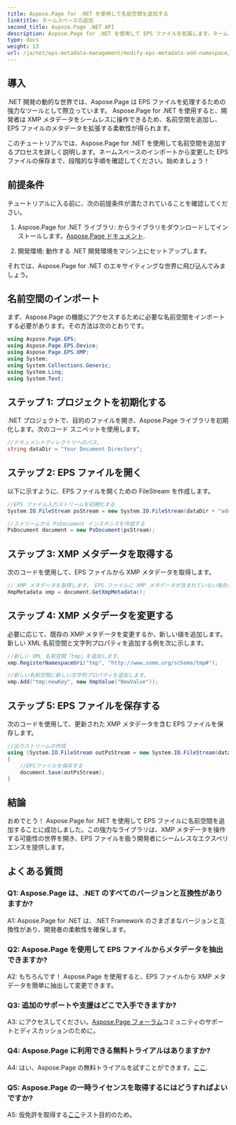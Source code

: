 ```yaml
---
title: Aspose.Page for .NET を使用して名前空間を追加する
linktitle: ネームスペースの追加
second_title: Aspose.Page .NET API
description: Aspose.Page for .NET を使用して EPS ファイルを拡張します。ネームスペースを簡単に追加し、XMP メタデータを変更し、.NET 開発ワークフローを促進します。
type: docs
weight: 13
url: /ja/net/eps-metadata-management/modify-eps-metadata-add-namespace/
---
```

## 導入

.NET 開発の動的な世界では、Aspose.Page は EPS ファイルを処理するための強力なツールとして際立っています。 Aspose.Page for .NET を使用すると、開発者は XMP メタデータをシームレスに操作できるため、名前空間を追加し、EPS ファイルのメタデータを拡張する柔軟性が得られます。

このチュートリアルでは、Aspose.Page for .NET を使用して名前空間を追加するプロセスを詳しく説明します。ネームスペースのインポートから変更した EPS ファイルの保存まで、段階的な手順を確認してください。始めましょう！

## 前提条件

チュートリアルに入る前に、次の前提条件が満たされていることを確認してください。

1.  Aspose.Page for .NET ライブラリ: からライブラリをダウンロードしてインストールします。[Aspose.Page ドキュメント](https://reference.aspose.com/page/net/).

2. 開発環境: 動作する .NET 開発環境をマシン上にセットアップします。

それでは、Aspose.Page for .NET のエキサイティングな世界に飛び込んでみましょう。

## 名前空間のインポート

まず、Aspose.Page の機能にアクセスするために必要な名前空間をインポートする必要があります。その方法は次のとおりです。

```csharp
using Aspose.Page.EPS;
using Aspose.Page.EPS.Device;
using Aspose.Page.EPS.XMP;
using System;
using System.Collections.Generic;
using System.Linq;
using System.Text;
```

## ステップ 1: プロジェクトを初期化する

.NET プロジェクトで、目的のファイルを開き、Aspose.Page ライブラリを初期化します。次のコード スニペットを使用します。

```csharp
//ドキュメントディレクトリへのパス。
string dataDir = "Your Document Directory";
```

## ステップ 2: EPS ファイルを開く

以下に示すように、EPS ファイルを開くための FileStream を作成します。

```csharp
//EPS ファイル入力ストリームを初期化する
System.IO.FileStream psStream = new System.IO.FileStream(dataDir + "add_simple_props_input.eps", System.IO.FileMode.Open, System.IO.FileAccess.Read);

//ストリームから PsDocument インスタンスを作成する
PsDocument document = new PsDocument(psStream);
```

## ステップ 3: XMP メタデータを取得する

次のコードを使用して、EPS ファイルから XMP メタデータを取得します。

```csharp
// XMP メタデータを取得します。 EPS ファイルに XMP メタデータが含まれていない場合は、PS メタデータ コメントの値を使用して新しいファイルが作成されます。
XmpMetadata xmp = document.GetXmpMetadata();
```

## ステップ 4: XMP メタデータを変更する

必要に応じて、既存の XMP メタデータを変更するか、新しい値を追加します。新しい XML 名前空間と文字列プロパティを追加する例を次に示します。

```csharp
//新しい XML 名前空間「tmp」を追加します。
xmp.RegisterNamespaceUri("tmp", "http://www.some.org/schema/tmp#");

//新しい名前空間に新しい文字列プロパティを追加します。
xmp.Add("tmp:newKey", new XmpValue("NewValue"));
```

## ステップ 5: EPS ファイルを保存する

次のコードを使用して、更新された XMP メタデータを含む EPS ファイルを保存します。

```csharp
//出力ストリームの作成
using (System.IO.FileStream outPsStream = new System.IO.FileStream(dataDir + "add_namespace_output.eps", System.IO.FileMode.Create, System.IO.FileAccess.Write))
{
    //EPSファイルを保存する
    document.Save(outPsStream);
}
```

## 結論

おめでとう！ Aspose.Page for .NET を使用して EPS ファイルに名前空間を追加することに成功しました。この強力なライブラリは、XMP メタデータを操作する可能性の世界を開き、EPS ファイルを扱う開発者にシームレスなエクスペリエンスを提供します。

## よくある質問

### Q1: Aspose.Page は、.NET のすべてのバージョンと互換性がありますか?

A1: Aspose.Page for .NET は、.NET Framework のさまざまなバージョンと互換性があり、開発者の柔軟性を確保します。

### Q2: Aspose.Page を使用して EPS ファイルからメタデータを抽出できますか?

A2: もちろんです！ Aspose.Page を使用すると、EPS ファイルから XMP メタデータを簡単に抽出して変更できます。

### Q3: 追加のサポートや支援はどこで入手できますか?

 A3: にアクセスしてください。[Aspose.Page フォーラム](https://forum.aspose.com/c/page/39)コミュニティのサポートとディスカッションのために。

### Q4: Aspose.Page に利用できる無料トライアルはありますか?

 A4: はい、Aspose.Page の無料トライアルを試すことができます。[ここ](https://releases.aspose.com/).

### Q5: Aspose.Page の一時ライセンスを取得するにはどうすればよいですか?

 A5: 仮免許を取得する[ここ](https://purchase.aspose.com/temporary-license/)テスト目的のため。